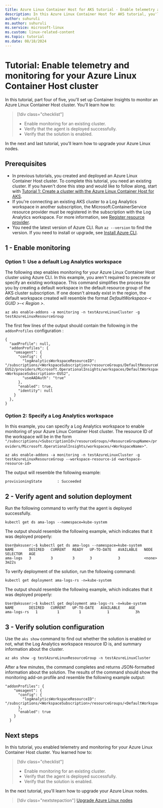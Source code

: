 ```yaml
---
title: Azure Linux Container Host for AKS tutorial - Enable telemetry and monitoring for the Azure Linux Container Host
description: In this Azure Linux Container Host for AKS tutorial, you'll learn how to enable telemetry and monitoring for the Azure Linux Container Host.
author: suhuruli
ms.author: suhuruli
ms.service: microsoft-linux
ms.custom: linux-related-content
ms.topic: tutorial
ms.date: 08/18/2024
---
```


# Tutorial: Enable telemetry and monitoring for your Azure Linux Container Host cluster

In this tutorial, part four of five, you'll set up Container Insights to monitor an Azure Linux Container Host cluster. You'll  learn how to: 

> [!div class="checklist"]
> * Enable monitoring for an existing cluster.
> * Verify that the agent is deployed successfully.
> * Verify that the solution is enabled.

In the next and last tutorial, you'll learn how to upgrade your Azure Linux nodes.

## Prerequisites

- In previous tutorials, you created and deployed an Azure Linux Container Host cluster. To complete this tutorial, you need an existing cluster. If you haven't done this step and would like to follow along, start with [Tutorial 1: Create a cluster with the Azure Linux Container Host for AKS](./tutorial-azure-linux-create-cluster.md).
- If you're connecting an existing AKS cluster to a Log Analytics workspace in another subscription, the Microsoft.ContainerService resource provider must be registered in the subscription with the Log Analytics workspace. For more information, see [Register resource provider](/azure/azure-resource-manager/management/resource-providers-and-types#register-resource-provider).
- You need the latest version of Azure CLI. Run `az --version` to find the version. If you need to install or upgrade, see [Install Azure CLI](/cli/azure/install-azure-cli).

## 1 - Enable monitoring

### Option 1: Use a default Log Analytics workspace

The following step enables monitoring for your Azure Linux Container Host cluster using Azure CLI. In this example, you aren't required to precreate or specify an existing workspace. This command simplifies the process for you by creating a default workspace in the default resource group of the AKS cluster subscription. If one doesn't already exist in the region, the default workspace created will resemble the format *DefaultWorkspace-< GUID >-< Region >*. 

```azurecli
az aks enable-addons -a monitoring -n testAzureLinuxCluster -g testAzureLinuxResourceGroup
```

The first few lines of the output should contain the following in the `addonProfiles` configuration :

```output
{
  "aadProfile": null,
  "addonProfiles": {
    "omsagent": {
      "config": {
        "logAnalyticsWorkspaceResourceID": "/subscriptions/<WorkspaceSubscription>/resourceGroups/DefaultResourceGroup-EUS2/providers/Microsoft.OperationalInsights/workspaces/DefaultWorkspace-<WorkspaceSubscription>-EUS2",
        "useAADAuth": "true"
      },
      "enabled": true,
      "identity": null
    }
  },
}
```

### Option 2: Specify a Log Analytics workspace

In this example, you can specify a Log Analytics workspace to enable monitoring of your Azure Linux Container Host cluster. The resource ID of the workspace will be in the form `"/subscriptions/<SubscriptionId>/resourceGroups/<ResourceGroupName>/providers/Microsoft.OperationalInsights/workspaces/<WorkspaceName>"`.

```azurecli
az aks enable-addons -a monitoring -n testAzureLinuxCluster -g testAzureLinuxResourceGroup --workspace-resource-id <workspace-resource-id>
```

The output will resemble the following example:

```output
provisioningState       : Succeeded
```

## 2 - Verify agent and solution deployment

Run the following command to verify that the agent is deployed successfully.

```
kubectl get ds ama-logs --namespace=kube-system
```

The output should resemble the following example, which indicates that it was deployed properly:

```output
User@aksuser:~$ kubectl get ds ama-logs --namespace=kube-system
NAME       DESIRED   CURRENT   READY   UP-TO-DATE   AVAILABLE   NODE SELECTOR   AGE
ama-logs   3         3         3       3            3           <none>          3m22s
```

To verify deployment of the solution, run the following command:

```
kubectl get deployment ama-logs-rs -n=kube-system
```

The output should resemble the following example, which indicates that it was deployed properly:

```output
User@aksuser:~$ kubectl get deployment ama-logs-rs -n=kube-system
NAME       DESIRED   CURRENT   UP-TO-DATE   AVAILABLE    AGE
ama-logs-rs   1         1         1            1            3h
```

## 3 - Verify solution configuration

Use the `aks show` command to find out whether the solution is enabled or not, what the Log Analytics workspace resource ID is, and summary information about the cluster.

```azurecli
az aks show -g testAzureLinuxResourceGroup -n testAzureLinuxCluster
```

After a few minutes, the command completes and returns JSON-formatted information about the solution. The results of the command should show the monitoring add-on profile and resemble the following example output:

```output
"addonProfiles": {
    "omsagent": {
      "config": {
        "logAnalyticsWorkspaceResourceID": "/subscriptions/<WorkspaceSubscription>/resourceGroups/<DefaultWorkspaceRG>/providers/Microsoft.OperationalInsights/workspaces/<defaultWorkspaceName>"
      },
      "enabled": true
    }
  }
```

## Next steps

In this tutorial, you enabled telemetry and monitoring for your Azure Linux Container Host cluster. You learned how to: 

> [!div class="checklist"]
> * Enable monitoring for an existing cluster.
> * Verify that the agent is deployed successfully.
> * Verify that the solution is enabled.

In the next tutorial, you'll learn how to upgrade your Azure Linux nodes.

> [!div class="nextstepaction"]
> [Upgrade Azure Linux nodes](./tutorial-azure-linux-upgrade.md)
